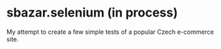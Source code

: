 # sbazar.selenium  (in process)

My attempt to create a few simple tests of a popular Czech e-commerce site.

